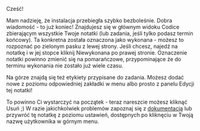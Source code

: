 Cześć!

Mam nadzieję, że instalacja przebiegła szybko bezboleśnie. Dobra wiadomość - to już koniec!
Znajdujesz się w głównym widoku Codice zbierającym wszystkie Twoje notatki (lub zadania, jeśli tylko podasz termin końcowy). 
Ta konkretna została oznaczona jako wykonana - możesz to rozpoznać po zielonym pasku z lewej strony. Jeśli chcesz, najedź na
notatkę i w jej stopce kliknij <span class="note-btn"><i class="fa fa-times"></i> Niewykonana</span> po prawej stronie.
Oznaczenie notatki powinno zmienić się na pomarańczowe, przypominające że do terminu wykonania nie zostało już wiele czasu.

Na górze znajdą się też etykiety przypisane do zadania. Możesz dodać nowe z poziomu odpowiedniej zakładki
w menu albo prosto z panelu <span class="note-btn"><i class="fa fa-pencil"></i> Edycji</span> tej notatki!

To powinno Ci wystarczyć na początek - teraz nareszcie możesz kliknąć <span class="note-btn"><i class="fa fa-trash-o"></i>
Usuń</span> ;) W razie jakichkolwiek problemów zapoznaj się z [dokumentacją](http://docs.codice.eu) lub przywróć tę
notatkę z poziomu ustawień, dostępnych po kliknęciu w Twoją nazwę użytkownika w górnym menu.